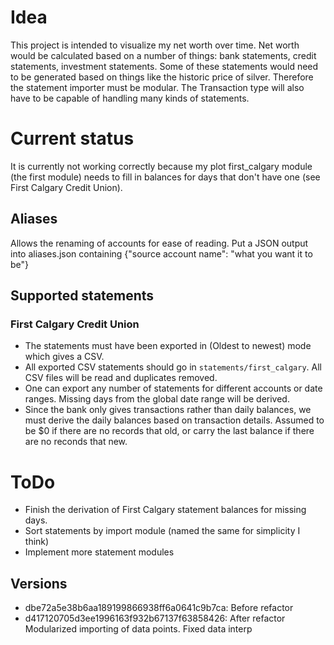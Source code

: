 # Idea
This project is intended to visualize my net worth over time. Net worth would be
calculated based on a number of things: bank statements, credit statements, investment
statements. Some of these statements would need to be generated based on things like
the historic price of silver. Therefore the statement importer must be modular. The
Transaction type will also have to be capable of handling many kinds of statements.


# Current status
It is currently not working correctly because my plot first_calgary module (the first module)
needs to fill in balances for days that don't have one (see First Calgary Credit Union).

## Aliases
Allows the renaming of accounts for ease of reading.
Put a JSON output into aliases.json containing {"source account name": "what you want it to be"}


## Supported statements
### First Calgary Credit Union
- The statements must have been exported in (Oldest to newest) mode which gives a CSV.
- All exported CSV statements should go in `statements/first_calgary`. All CSV files will be read and
	duplicates removed.
- One can export any number of statements for different accounts or date ranges. Missing days from
	the global date range will be derived.
- Since the bank only gives transactions rather than daily balances, we must derive the daily balances
	based on transaction details. Assumed to be $0 if there are no records that old, or carry the last
	balance if there are no reconds that new.

# ToDo
- Finish the derivation of First Calgary statement balances for missing days.
- Sort statements by import module (named the same for simplicity I think)
- Implement more statement modules


## Versions
- dbe72a5e38b6aa189199866938ff6a0641c9b7ca:
	Before refactor
- d417120705d3ee1996163f932b67137f63858426:
	After refactor
	Modularized importing of data points. Fixed data interp
